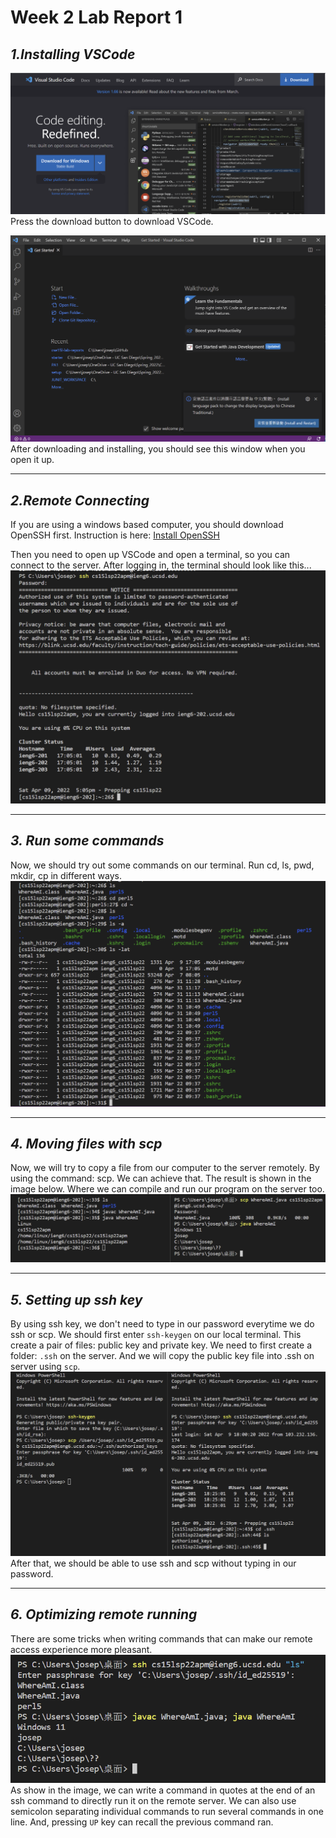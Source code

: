 # Week 2 Lab Report 1
## ***1.Installing VSCode***
![install](report1/installvscode.png)
    Press the download button to download VSCode.

![initial window](report1/vscode.png)
    After downloading and installing, you should see this window when you open it up.

---

## ***2.Remote Connecting***
If you are using a windows based computer, you should download OpenSSH first. Instruction is here: [Install OpenSSH](https://docs.microsoft.com/en-us/windows-server/administration/openssh/openssh_install_firstuse)

Then you need to open up VSCode and open a terminal, so you can connect to the server. After logging in, the terminal should look like this...
![image](report1/ssh_connect.png)

---

## ***3. Run some commands***
Now, we should try out some commands on our terminal. Run cd, ls, pwd, mkdir, cp in different ways.
![image](report1/commands.png)

---

## ***4. Moving files with scp***
Now, we will try to copy a file from our computer to the server remotely. By using the command: scp. We can achieve that. The result is shown in the image below. Where we can compile and run our program on the server too.
![image](report1/scp.png)

---

## ***5. Setting up ssh key***
By using ssh key, we don't need to type in our password everytime we do ssh or scp. We should first enter `ssh-keygen` on our local terminal. This create a pair of files: public key and private key. We need to first create a folder: `.ssh` on the server. And we will copy the public key file into .ssh on server using `scp`.
![image](report1/ssh_key.png)
After that, we should be able to use ssh and scp without typing in our password.

---

## ***6. Optimizing remote running***
There are some tricks when writing commands that can make our remote access experience more pleasant.
![image](report1/optimize_running.png)
As show in the image, we can write a command in quotes at the end of an ssh command to directly run it on the remote server. We can also use semicolon separating individual commands to run several commands in one line.
And, pressing `UP` key can recall the previous command ran.